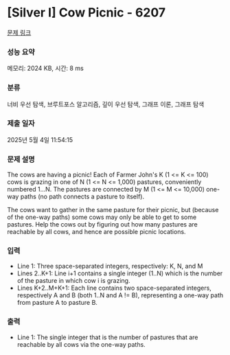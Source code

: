 # [Silver I] Cow Picnic - 6207 

[문제 링크](https://www.acmicpc.net/problem/6207) 

### 성능 요약

메모리: 2024 KB, 시간: 8 ms

### 분류

너비 우선 탐색, 브루트포스 알고리즘, 깊이 우선 탐색, 그래프 이론, 그래프 탐색

### 제출 일자

2025년 5월 4일 11:54:15

### 문제 설명

<p>The cows are having a picnic! Each of Farmer John's K (1 <= K <= 100) cows is grazing in one of N (1 <= N <= 1,000) pastures, conveniently numbered 1...N. The pastures are connected by M (1 <= M <= 10,000) one-way paths (no path connects a pasture to itself).</p>

<p>The cows want to gather in the same pasture for their picnic, but (because of the one-way paths) some cows may only be able to get to some pastures. Help the cows out by figuring out how many pastures are reachable by all cows, and hence are possible picnic locations.</p>

### 입력 

 <ul>
	<li>Line 1: Three space-separated integers, respectively: K, N, and M</li>
	<li>Lines 2..K+1: Line i+1 contains a single integer (1..N) which is the number of the pasture in which cow i is grazing.</li>
	<li>Lines K+2..M+K+1: Each line contains two space-separated integers, respectively A and B (both 1..N and A != B), representing a one-way path from pasture A to pasture B.</li>
</ul>

<p> </p>

### 출력 

 <ul>
	<li>Line 1: The single integer that is the number of pastures that are reachable by all cows via the one-way paths.</li>
</ul>

